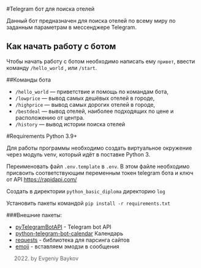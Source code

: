 #Telegram бот для поиска отелей

Данный бот предназначен для поиска отелей по всему миру по заданным 
параметрам в мессенджере Telegram.

## Как начать работу с ботом
Чтобы начать работу с ботом необходимо написать ему `привет`, 
ввести команду `/hello_world` , или `/start`.

##Команды бота
* `/hello_world` — приветствие и помощь по командам бота,
* `/lowprice` — вывод самых дешёвых отелей в городе,
* `/highprice` — вывод самых дорогих отелей в городе,
* `/bestdeal` — вывод отелей, наиболее подходящих по цене и расположению от
центра.
* `/history` — вывод истории поиска отелей

#Requirements
Python 3.9+

Для работы программы необходимо создать виртуальное окружение через модуль 
venv, который идёт в поставке Python 3.

Переименовать файл `.env.template` в `.env`. В этом файле необходимо присвоить 
соответствующим переменным токен telegram бота и ключ от API https://rapidapi.com/

Создать в директории `python_basic_diploma` директорию `log`

Установить пакеты командой `pip install -r requirements.txt`

###Внешние пакеты:
* [pyTelegramBotAPI](https://core.telegram.org/bots/api) - Telegram bot API
* [python-telegram-bot-calendar](https://github.com/artembakhanov/python-telegram-bot-calendar) Календарь
* [requests](https://docs.python-requests.org/en/latest/) - библиотека для парсинга сайтов
* [emoji](https://carpedm20.github.io/emoji/) - вставляем эмодзи в сообщения



>2022. by Evgeniy Baykov
